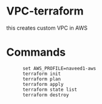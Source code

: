 # VPC-terraform
this creates custom VPC in AWS


# Commands
  
```
      set AWS_PROFILE=naveed1-aws
      terraform init
      terraform plan
      terraform apply
      terraform state list
      terraform destroy
```
